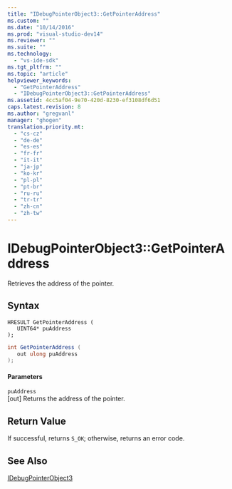 ```yaml
---
title: "IDebugPointerObject3::GetPointerAddress"
ms.custom: ""
ms.date: "10/14/2016"
ms.prod: "visual-studio-dev14"
ms.reviewer: ""
ms.suite: ""
ms.technology: 
  - "vs-ide-sdk"
ms.tgt_pltfrm: ""
ms.topic: "article"
helpviewer_keywords: 
  - "GetPointerAddress"
  - "IDebugPointerObject3::GetPointerAddress"
ms.assetid: 4cc5af04-9e70-420d-8230-ef3108df6d51
caps.latest.revision: 8
ms.author: "gregvanl"
manager: "ghogen"
translation.priority.mt: 
  - "cs-cz"
  - "de-de"
  - "es-es"
  - "fr-fr"
  - "it-it"
  - "ja-jp"
  - "ko-kr"
  - "pl-pl"
  - "pt-br"
  - "ru-ru"
  - "tr-tr"
  - "zh-cn"
  - "zh-tw"
---
```

# IDebugPointerObject3::GetPointerAddress
Retrieves the address of the pointer.  
  
## Syntax  
  
```cpp#  
HRESULT GetPointerAddress (  
   UINT64* puAddress  
);  
```  
  
```c#  
int GetPointerAddress (  
   out ulong puAddress  
);  
```  
  
#### Parameters  
 `puAddress`  
 [out] Returns the address of the pointer.  
  
## Return Value  
 If successful, returns `S_OK`; otherwise, returns an error code.  
  
## See Also  
 [IDebugPointerObject3](../extensibility/idebugpointerobject3.md)
